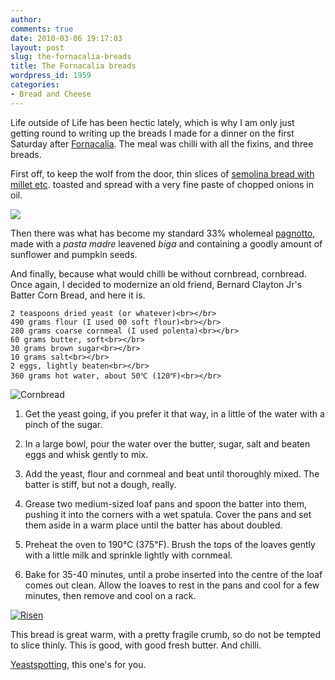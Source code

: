 ```yaml
---
author:
comments: true
date: 2010-03-06 19:17:03
layout: post
slug: the-fornacalia-breads
title: The Fornacalia breads
wordpress_id: 1959
categories:
- Bread and Cheese
---
```


Life outside of Life has been hectic lately, which is why I am only just getting round to writing up the breads I made for a dinner on the first Saturday after [Fornacalia](http://jeremycherfas.net/2010/02/17/happy-fornacalia-everyone/). The meal was chilli with all the fixins, and three breads.

First off, to keep the wolf from the door, thin slices of [semolina bread with millet etc](http://jeremycherfas.net/2010/01/31/hamelmans-semolina-with-a-whole-grain-soaker/). toasted and spread with a very fine paste of chopped onions in oil.

![](/uploads/2010/03/IMG_6301-400x300.jpg)

Then there was what has become my standard 33% wholemeal [pagnotto](http://jeremycherfas.net/2009/10/14/food-news-new-series-10-neo-artisans/), made with a _pasta madre_ leavened _biga_ and containing a goodly amount of sunflower and pumpkin seeds.

And finally, because what would chilli be without cornbread, cornbread. Once again, I decided to modernize an old friend, Bernard Clayton Jr's Batter Corn Bread, and here it is.


    
    
    2 teaspoons dried yeast (or whatever)<br></br>
    490 grams flour (I used 00 soft flour)<br></br>
    280 grams coarse cornmeal (I used polenta)<br></br>
    60 grams butter, soft<br></br>
    30 grams brown sugar<br></br>
    10 grams salt<br></br>
    2 eggs, lightly beaten<br></br>
    360 grams hot water, about 50℃ (120℉)<br></br>
    

![Cornbread](/uploads/2010/03/IMG_6297-400x300.jpg)

  1. Get the yeast going, if you prefer it that way, in a little of the water with a pinch of the sugar.

  2. In a large bowl, pour the water over the butter, sugar, salt and beaten eggs and whisk gently to mix.

  3. Add the yeast, flour and cornmeal and beat until thoroughly mixed. The batter is stiff, but not a dough, really.

  4. Grease two medium-sized loaf pans and spoon the batter into them, pushing it into the corners with a wet spatula. Cover the pans and set them aside in a warm place until the batter has about doubled.

  5. Preheat the oven to 190℃ (375℉). Brush the tops of the loaves gently with a little milk and sprinkle lightly with cornmeal.

  6. Bake for 35-40 minutes, until a probe inserted into the centre of the loaf comes out clean. Allow the loaves to rest in the pans and cool for a few minutes, then remove and cool on a rack.

[![Risen](/uploads/2010/03/IMG_6302-400x300.jpg)](/uploads/2010/03/IMG_6302.jpg)

This bread is great warm, with a pretty fragile crumb, so do not be tempted to slice thinly. This is good, with good fresh butter. And chilli.

[Yeastspotting](http://www.wildyeastblog.com/category/yeastspotting/), this one's for you.
